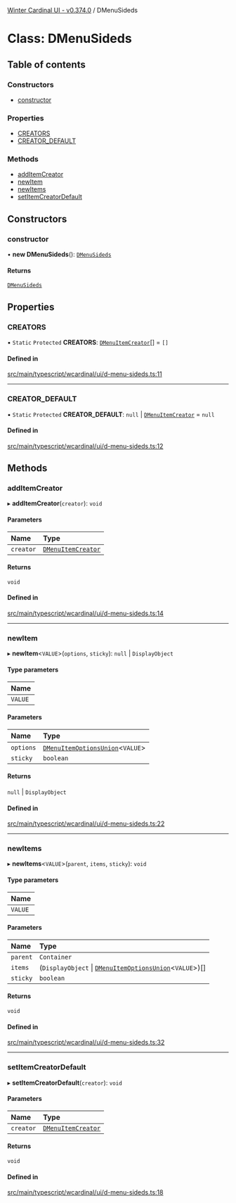 [Winter Cardinal UI - v0.374.0](../index.md) / DMenuSideds

# Class: DMenuSideds

## Table of contents

### Constructors

- [constructor](DMenuSideds.md#constructor)

### Properties

- [CREATORS](DMenuSideds.md#creators)
- [CREATOR\_DEFAULT](DMenuSideds.md#creator_default)

### Methods

- [addItemCreator](DMenuSideds.md#additemcreator)
- [newItem](DMenuSideds.md#newitem)
- [newItems](DMenuSideds.md#newitems)
- [setItemCreatorDefault](DMenuSideds.md#setitemcreatordefault)

## Constructors

### constructor

• **new DMenuSideds**(): [`DMenuSideds`](DMenuSideds.md)

#### Returns

[`DMenuSideds`](DMenuSideds.md)

## Properties

### CREATORS

▪ `Static` `Protected` **CREATORS**: [`DMenuItemCreator`](../index.md#dmenuitemcreator)[] = `[]`

#### Defined in

[src/main/typescript/wcardinal/ui/d-menu-sideds.ts:11](https://github.com/winter-cardinal/winter-cardinal-ui/blob/v0.310.1/src/main/typescript/wcardinal/ui/d-menu-sideds.ts#L11)

___

### CREATOR\_DEFAULT

▪ `Static` `Protected` **CREATOR\_DEFAULT**: ``null`` \| [`DMenuItemCreator`](../index.md#dmenuitemcreator) = `null`

#### Defined in

[src/main/typescript/wcardinal/ui/d-menu-sideds.ts:12](https://github.com/winter-cardinal/winter-cardinal-ui/blob/v0.310.1/src/main/typescript/wcardinal/ui/d-menu-sideds.ts#L12)

## Methods

### addItemCreator

▸ **addItemCreator**(`creator`): `void`

#### Parameters

| Name | Type |
| :------ | :------ |
| `creator` | [`DMenuItemCreator`](../index.md#dmenuitemcreator) |

#### Returns

`void`

#### Defined in

[src/main/typescript/wcardinal/ui/d-menu-sideds.ts:14](https://github.com/winter-cardinal/winter-cardinal-ui/blob/v0.310.1/src/main/typescript/wcardinal/ui/d-menu-sideds.ts#L14)

___

### newItem

▸ **newItem**\<`VALUE`\>(`options`, `sticky`): ``null`` \| `DisplayObject`

#### Type parameters

| Name |
| :------ |
| `VALUE` |

#### Parameters

| Name | Type |
| :------ | :------ |
| `options` | [`DMenuItemOptionsUnion`](../index.md#dmenuitemoptionsunion)\<`VALUE`\> |
| `sticky` | `boolean` |

#### Returns

``null`` \| `DisplayObject`

#### Defined in

[src/main/typescript/wcardinal/ui/d-menu-sideds.ts:22](https://github.com/winter-cardinal/winter-cardinal-ui/blob/v0.310.1/src/main/typescript/wcardinal/ui/d-menu-sideds.ts#L22)

___

### newItems

▸ **newItems**\<`VALUE`\>(`parent`, `items`, `sticky`): `void`

#### Type parameters

| Name |
| :------ |
| `VALUE` |

#### Parameters

| Name | Type |
| :------ | :------ |
| `parent` | `Container` |
| `items` | (`DisplayObject` \| [`DMenuItemOptionsUnion`](../index.md#dmenuitemoptionsunion)\<`VALUE`\>)[] |
| `sticky` | `boolean` |

#### Returns

`void`

#### Defined in

[src/main/typescript/wcardinal/ui/d-menu-sideds.ts:32](https://github.com/winter-cardinal/winter-cardinal-ui/blob/v0.310.1/src/main/typescript/wcardinal/ui/d-menu-sideds.ts#L32)

___

### setItemCreatorDefault

▸ **setItemCreatorDefault**(`creator`): `void`

#### Parameters

| Name | Type |
| :------ | :------ |
| `creator` | [`DMenuItemCreator`](../index.md#dmenuitemcreator) |

#### Returns

`void`

#### Defined in

[src/main/typescript/wcardinal/ui/d-menu-sideds.ts:18](https://github.com/winter-cardinal/winter-cardinal-ui/blob/v0.310.1/src/main/typescript/wcardinal/ui/d-menu-sideds.ts#L18)

